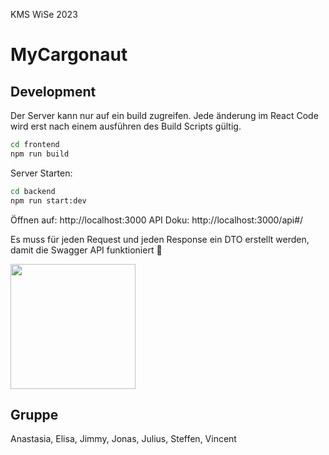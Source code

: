 KMS WiSe 2023
# MyCargonaut

## Development

Der Server kann nur auf ein build zugreifen. Jede änderung im React Code wird erst nach einem ausführen des Build Scripts gültig.
```bash
cd frontend
npm run build
```


Server Starten:
```bash
cd backend
npm run start:dev
```

Öffnen auf: http://localhost:3000
API Doku: http://localhost:3000/api#/

Es muss für jeden Request und jeden Response ein DTO erstellt werden, damit die Swagger API funktioniert :smiling_face_with_tear:

<img src="https://media.tenor.com/Opkrr0Wd2VAAAAAd/struggle-crying.gif"  width="200" />


## Gruppe
Anastasia, Elisa, Jimmy, Jonas, Julius, Steffen, Vincent

